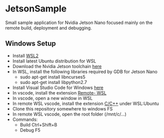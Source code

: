 # JetsonSample

Small sample application for Nvidia Jetson Nano focused mainly on the remote build, deployment and debugging.

## Windows Setup

- Install [WSL2](https://docs.microsoft.com/en-us/windows/wsl/install-win10)
- Install latest Ubuntu distribution for WSL
- Download the Nvidia Jetson toolchain [here](https://developer.nvidia.com/embedded/dlc/l4t-gcc-7-3-1-toolchain-64-bit)
- In WSL, install the following libraries required by GDB for Jetson Nano
  - sudo apt-get install libncurses5
  - sudo apt-get install libpython2.7
- Install Visual Studio Code for Windows [here](https://code.visualstudio.com/Download)
- In vscode, install the extension [Remote- WSL](https://marketplace.visualstudio.com/items?itemName=ms-vscode-remote.remote-wsl)
- In vscode, open a new window in WSL
- In remote WSL vscode, install the extension [C/C++](https://marketplace.visualstudio.com/items?itemName=ms-vscode.cpptools) under WSL:Ubuntu
- Clone this repository somewhere to windows FS
- In remote WSL vscode, open the root folder (/mnt/c/...)
- Commands:
  - Build Ctrl+Shift+B
  - Debug F5
 
